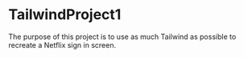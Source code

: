 # TailwindProject1
The purpose of this project is to use as much Tailwind as possible to recreate a Netflix sign in screen.